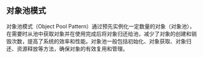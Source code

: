 ## 对象池模式

对象池模式（Object Pool Pattern）通过预先实例化一定数量的对象（对象池），在需要时从池中获取对象并在使用完成后将对象归还给池，减少了对象的创建和销毁次数，提高了系统的效率和性能。对象池一般包括初始化、对象获取、对象归还、资源释放等方法，确保对象的有效复用和管理。
